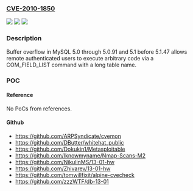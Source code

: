 ### [CVE-2010-1850](https://cve.mitre.org/cgi-bin/cvename.cgi?name=CVE-2010-1850)
![](https://img.shields.io/static/v1?label=Product&message=n%2Fa&color=blue)
![](https://img.shields.io/static/v1?label=Version&message=n%2Fa&color=blue)
![](https://img.shields.io/static/v1?label=Vulnerability&message=n%2Fa&color=brighgreen)

### Description

Buffer overflow in MySQL 5.0 through 5.0.91 and 5.1 before 5.1.47 allows remote authenticated users to execute arbitrary code via a COM_FIELD_LIST command with a long table name.

### POC

#### Reference
No PoCs from references.

#### Github
- https://github.com/ARPSyndicate/cvemon
- https://github.com/DButter/whitehat_public
- https://github.com/Dokukin1/Metasploitable
- https://github.com/Iknowmyname/Nmap-Scans-M2
- https://github.com/NikulinMS/13-01-hw
- https://github.com/Zhivarev/13-01-hw
- https://github.com/tomwillfixit/alpine-cvecheck
- https://github.com/zzzWTF/db-13-01

